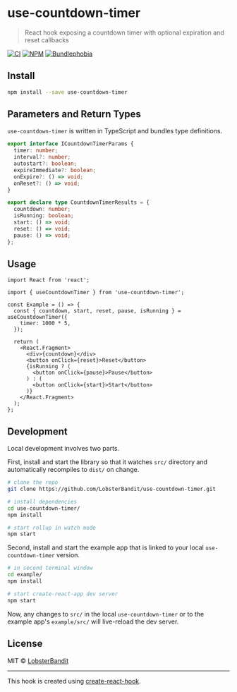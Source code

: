 # use-countdown-timer

> React hook exposing a countdown timer with optional expiration and reset callbacks

[![CI](https://github.com/LobsterBandit/use-countdown-timer/workflows/CI/badge.svg)](https://github.com/LobsterBandit/use-countdown-timer/actions?query=workflow%3ACI)
[![NPM](https://img.shields.io/npm/v/use-countdown-timer.svg)](https://www.npmjs.com/package/use-countdown-timer)
[![Bundlephobia](https://img.shields.io/bundlephobia/minzip/use-countdown-timer.svg)](https://bundlephobia.com/result?p=use-countdown-timer)

## Install

```bash
npm install --save use-countdown-timer
```

## Parameters and Return Types

`use-countdown-timer` is written in TypeScript and bundles type definitions.

```ts
export interface ICountdownTimerParams {
  timer: number;
  interval?: number;
  autostart?: boolean;
  expireImmediate?: boolean;
  onExpire?: () => void;
  onReset?: () => void;
}

export declare type CountdownTimerResults = {
  countdown: number;
  isRunning: boolean;
  start: () => void;
  reset: () => void;
  pause: () => void;
};
```

## Usage

```tsx
import React from 'react';

import { useCountdownTimer } from 'use-countdown-timer';

const Example = () => {
  const { countdown, start, reset, pause, isRunning } = useCountdownTimer({
    timer: 1000 * 5,
  });

  return (
    <React.Fragment>
      <div>{countdown}</div>
      <button onClick={reset}>Reset</button>
      {isRunning ? (
        <button onClick={pause}>Pause</button>
      ) : (
        <button onClick={start}>Start</button>
      )}
    </React.Fragment>
  );
};
```

## Development

Local development involves two parts.

First, install and start the library so that it watches `src/` directory and automatically recompiles to `dist/` on change.

```bash
# clone the repo
git clone https://github.com/LobsterBandit/use-countdown-timer.git

# install dependencies
cd use-countdown-timer/
npm install

# start rollup in watch mode
npm start
```

Second, install and start the example app that is linked to your local `use-countdown-timer` version.

```bash
# in second terminal window
cd example/
npm install

# start create-react-app dev server
npm start
```

Now, any changes to `src/` in the local `use-countdown-timer` or to the example app's `example/src/` will live-reload the dev server.

## License

MIT © [LobsterBandit](https://github.com/LobsterBandit)

---

This hook is created using [create-react-hook](https://github.com/hermanya/create-react-hook).
